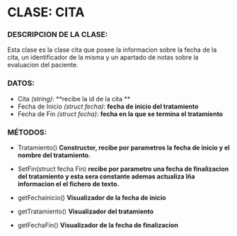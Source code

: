 # CLASE: CITA
### DESCRIPCION DE LA CLASE:
Esta clase es la clase cita que posee la informacion sobre la fecha de la cita, un identificador de la misma y un apartado de notas sobre la evaluacion del paciente. 

### DATOS:
+ Cita _(string)_:  **recibe la id de la cita **
+ Fecha de Inicio _(struct fecha)_: **fecha de inicio del tratamiento**
+ Fecha de Fin _(struct fecha)_: **fecha en la que se termina el tratamiento**

### MÉTODOS:
- Tratamiento() **Constructor, recibe por parametros la fecha de inicio y el nombre del tratamiento.**
+ SetFin(struct fecha Fin) **recibe por parametro una fecha de finalizacion del tratamiento y esta sera constante ademas actualiza lña informacion el el fichero de texto.**
- getFechainicio() **Visualizador de la fecha de inicio**
+ getTratamiento() **Visualizador del tratamiento**
- getFechaFin() **Visualizador de la fecha de finalizacion**

